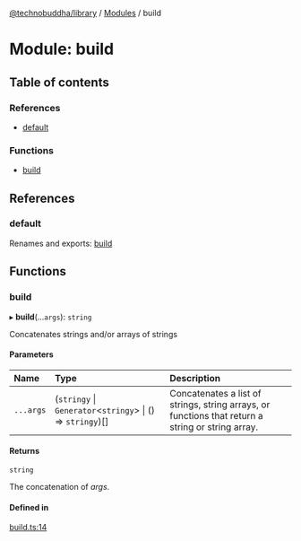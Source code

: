 [@technobuddha/library](../../README.md) / [Modules](../Modules.md) / build

# Module: build

## Table of contents

### References

- [default](build.md#default)

### Functions

- [build](build.md#build)

## References

### default

Renames and exports: [build](build.md#build)

## Functions

### build

▸ **build**(...`args`): `string`

Concatenates strings and/or arrays of strings

#### Parameters

| Name | Type | Description |
| :------ | :------ | :------ |
| `...args` | (`stringy` \| `Generator`<`stringy`\> \| () => `stringy`)[] | Concatenates a list of strings, string arrays, or functions that return a string or string array. |

#### Returns

`string`

The concatenation of *args*.

#### Defined in

[build.ts:14](../../src/build.ts#L14)
